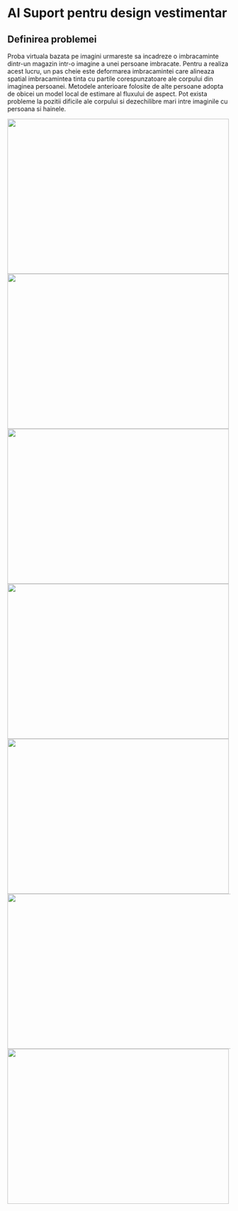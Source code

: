 # AI Suport pentru design vestimentar

## Definirea problemei
Proba virtuala bazata pe imagini urmareste sa incadreze o imbracaminte dintr-un
magazin intr-o imagine a unei persoane imbracate. Pentru a realiza acest lucru, un
pas cheie este deformarea imbracamintei care alineaza spatial imbracamintea tinta
cu partile corespunzatoare ale corpului din imaginea persoanei. Metodele anterioare folosite de alte persoane adopta de obicei un model local de estimare al fluxului de aspect. Pot exista probleme la pozitii dificile ale corpului si dezechilibre mari
intre imaginile cu persoana si hainele.


<p float="center">
 <img src="https://user-images.githubusercontent.com/63847951/173662827-98fb626b-6e6a-41ba-a935-3c2512caa6df.png" width="500" height="350" />
<img src="https://user-images.githubusercontent.com/63847951/173662857-c8a11338-6893-4606-8e6c-848e1024e920.png" width="500" height="350" />
<img src="https://user-images.githubusercontent.com/63847951/173662960-da17863d-bfa4-49aa-925f-b68e444a98fc.png" width="500" height="350" />
 
 <img src="https://user-images.githubusercontent.com/63847951/173663001-2b29258c-c764-487d-941a-dce59b1d1eda.png" width="500" height="350" />
  <img src="https://user-images.githubusercontent.com/63847951/173663041-4466699d-5fff-4778-8a01-12886eb049d6.png" width="500" height="350" />
 <img src="https://user-images.githubusercontent.com/63847951/173663066-f5118d58-0fde-4764-b87e-0af7d6319800.png" width="1000" height="350" />
 <img src="https://user-images.githubusercontent.com/63847951/173663093-8ba8401d-f2c3-400a-86de-334ad88b095b.png" width="500" height="350" />
</p>


